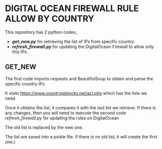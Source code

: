 # DIGITAL OCEAN FIREWALL RULE ALLOW BY COUNTRY

This repository has 2 python codes, 
* ***get_new.py*** for retrieving the list of IPs from specific country
* ***refresh_firewall.py***  for updating the DigitalOcean Firewall to allow only this IPs.

## GET_NEW
The first code imports requests and BeautifulSoup to obtain and parse the specific country IPs

It visits https://www.countryipblocks.net/acl.php which has the lists we need

Once it obtains the list, it compares it with the last list we retrieve. If there is any changes,
then you will need to execute the second code *refresh_firewall.py* for updating the rules on DigitalOcean

The old list is replaced by the new one.

The list are saved into a pickle file.
If there is no old list, it will create the first one.)